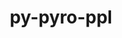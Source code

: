 ---
title: "py-pyro-ppl"
layout: cache
categories: [package, v0.20.1]
meta: {"versions": ["1.8.4"], "compilers": ["gcc@=11.3.0"], "oss": ["ubuntu22.04"], "platforms": ["linux"], "targets": ["x86_64_v3"], "stacks": ["ml-linux-x86_64-cpu", "ml-linux-x86_64-cuda", "root"], "num_specs": 2, "num_specs_by_stack": {"ml-linux-x86_64-cpu": 1, "root": 2, "ml-linux-x86_64-cuda": 1}}
spec_details: [{"hash": "myayi6losmwtr6cyxeajqbdhzjrnjea4", "compiler": "gcc@=11.3.0", "versions": ["1.8.4"], "os": "ubuntu22.04", "platform": "linux", "target": "x86_64_v3", "variants": ["build_system=python_pip"], "stacks": ["ml-linux-x86_64-cpu", "root"], "size": "-", "tarball": "https://binaries.spack.io/v0.20.1/build_cache/linux-ubuntu22.04-x86_64_v3/gcc-11.3.0/py-pyro-ppl-1.8.4/linux-ubuntu22.04-x86_64_v3-gcc-11.3.0-py-pyro-ppl-1.8.4-myayi6losmwtr6cyxeajqbdhzjrnjea4.spack"}, {"hash": "rzikhh63apbm3pmsntsb27zwtjmukjla", "compiler": "gcc@=11.3.0", "versions": ["1.8.4"], "os": "ubuntu22.04", "platform": "linux", "target": "x86_64_v3", "variants": ["build_system=python_pip"], "stacks": ["root", "ml-linux-x86_64-cuda"], "size": "-", "tarball": "https://binaries.spack.io/v0.20.1/build_cache/linux-ubuntu22.04-x86_64_v3/gcc-11.3.0/py-pyro-ppl-1.8.4/linux-ubuntu22.04-x86_64_v3-gcc-11.3.0-py-pyro-ppl-1.8.4-rzikhh63apbm3pmsntsb27zwtjmukjla.spack"}]
---